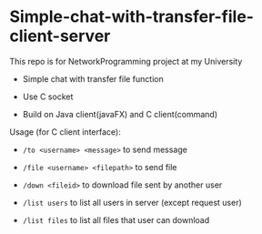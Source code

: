 Simple-chat-with-transfer-file-client-server
============================================

This repo is for NetworkProgramming project at my University


+ Simple chat with transfer file function

+ Use C socket

+ Build on Java client(javaFX) and C client(command)

Usage (for C client interface):

+ `/to <username> <message>` to send message

+ `/file <username> <filepath>` to send file

+ `/down <fileid>` to download file sent by another user

+ `/list users` to list all users in server  (except request user)

+ `/list files` to list all files that user can download
